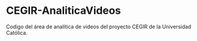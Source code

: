 # CEGIR-AnaliticaVideos
Codigo del área de analítica de videos del proyecto CEGIR de la Universidad Católica.
